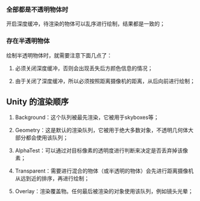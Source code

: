
### 全部都是不透明物体时

开启深度缓冲，待渲染的物体可以乱序进行绘制，结果都是一致的；

### 存在半透明物体

绘制半透明物体时，就需要注意下面几点了：

1. 必须关闭深度缓冲，否则会出现丢失后方颜色信息的情况；

2. 由于关闭了深度缓冲，所以必须按照距离摄像机的距离，从后向前进行绘制；

## Unity 的渲染顺序

1. Background：这个队列被最先渲染，它被用于skyboxes等；

2. Geometry：这是默认的渲染队列，它被用于绝大多数对象，不透明几何体大部分都会使用该队列；

3. AlphaTest：可以通过对目标像素的透明度进行判断来决定是否丢弃掉该像素；

4. Transparent：需要进行混合的物体（或半透明的物体）会先进行距离摄像机从远到近的排序，再进行绘制；

5. Overlay：渲染覆盖物。任何最后被渲染的对象使用该队列，例如镜头光晕；
